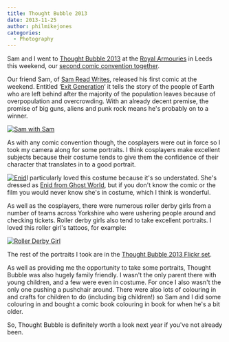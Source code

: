 ```yaml
---
title: Thought Bubble 2013
date: 2013-11-25
author: philmikejones
categories:
  - Photography
---
```


Sam and I went to [Thought Bubble 2013](http://thoughtbubblefestival.com) at the [Royal Armouries](http://www.royalarmouries.org/home) in Leeds this weekend, our [second comic convention together](http://www.philmikejones.net/manchester-comic-con-and-off-camera-flash/ "Manchester Comic Con and Off-Camera Flash").

Our friend Sam, of [Sam Read Writes](http://samreadwrites.com), released his first comic at the weekend. Entitled &#8216;[Exit Generation](http://samreadwrites.com/exitgen/)&#8216; it tells the story of the people of Earth who are left behind after the majority of the population leaves because of overpopulation and overcrowding. With an already decent premise, the promise of big guns, aliens and punk rock means he's probably on to a winner.

[<img class="aligncenter size-full wp-image-912" alt="Sam with Sam" src="https://i1.wp.com/philmikejones.me/wp-content/uploads/2013/11/11046773874_f2a5b93394.jpg?fit=500%2C400" srcset="https://i2.wp.com/philmikejones.me/wp-content/uploads/2013/11/11046773874_f2a5b93394.jpg?w=500 500w, https://i2.wp.com/philmikejones.me/wp-content/uploads/2013/11/11046773874_f2a5b93394.jpg?resize=300%2C240 300w" sizes="(max-width: 500px) 100vw, 500px" data-recalc-dims="1" />](https://i1.wp.com/philmikejones.me/wp-content/uploads/2013/11/11046773874_f2a5b93394.jpg)

As with any comic convention though, the cosplayers were out in force so I took my camera along for some portraits. I think cosplayers make excellent subjects because their costume tends to give them the confidence of their character that translates in to a good portrait.

[<img class="aligncenter size-full wp-image-914" alt="Enid" src="https://i2.wp.com/philmikejones.me/wp-content/uploads/2013/11/11046742076_3e3998f967.jpg?fit=500%2C400" srcset="https://i2.wp.com/philmikejones.me/wp-content/uploads/2013/11/11046742076_3e3998f967.jpg?w=500 500w, https://i1.wp.com/philmikejones.me/wp-content/uploads/2013/11/11046742076_3e3998f967.jpg?resize=300%2C240 300w" sizes="(max-width: 500px) 100vw, 500px" data-recalc-dims="1" />](https://i2.wp.com/philmikejones.me/wp-content/uploads/2013/11/11046742076_3e3998f967.jpg)I particularly loved this costume because it's so understated. She's dressed as [Enid from Ghost World](http://en.wikipedia.org/wiki/Ghost_World_(film)), but if you don't know the comic or the film you would never know she's in costume, which I think is wonderful.

As well as the cosplayers, there were numerous roller derby girls from a number of teams across Yorkshire who were ushering people around and checking tickets. Roller derby girls also tend to take excellent portraits. I loved this roller girl's tattoos, for example:

[<img class="aligncenter size-full wp-image-915" alt="Roller Derby Girl" src="https://i1.wp.com/philmikejones.me/wp-content/uploads/2013/11/11046829983_5e48d672d5.jpg?fit=400%2C500" srcset="https://i2.wp.com/philmikejones.me/wp-content/uploads/2013/11/11046829983_5e48d672d5.jpg?w=400 400w, https://i2.wp.com/philmikejones.me/wp-content/uploads/2013/11/11046829983_5e48d672d5.jpg?resize=240%2C300 240w" sizes="(max-width: 400px) 100vw, 400px" data-recalc-dims="1" />](https://i2.wp.com/philmikejones.me/wp-content/uploads/2013/11/11046829983_5e48d672d5.jpg)

The rest of the portraits I took are in the [Thought Bubble 2013 Flickr set](http://www.flickr.com/photos/phil-jones/sets/72157638039011754/).

As well as providing me the opportunity to take some portraits, Thought Bubble was also hugely family friendly. I wasn't the only parent there with young children, and a few were even in costume. For once I also wasn't the only one pushing a pushchair around. There were also lots of colouring in and crafts for children to do (including big children!) so Sam and I did some colouring in and bought a comic book colouring in book for when he's a bit older.

So, Thought Bubble is definitely worth a look next year if you've not already been.

